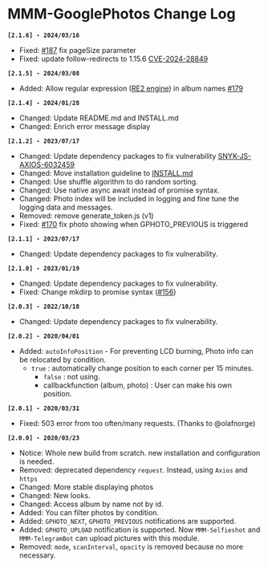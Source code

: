 # MMM-GooglePhotos Change Log

**`[2.1.6] - 2024/03/16`**
- Fixed: [#187](https://github.com/hermanho/MMM-GooglePhotos/issues/187) fix pageSize parameter 
- Fixed: update follow-redirects to 1.15.6 [CVE-2024-28849](https://github.com/advisories/GHSA-cxjh-pqwp-8mfp) 

**`[2.1.5] - 2024/03/08`**
- Added: Allow regular expression ([RE2 engine](https://github.com/google/re2)) in album names [#179](https://github.com/hermanho/MMM-GooglePhotos/issues/179)

**`[2.1.4] - 2024/01/28`**
- Changed: Update README.md and INSTALL.md
- Changed: Enrich error message display

**`[2.1.2] - 2023/07/17`**

- Changed: Update dependency packages to fix vulnerability [SNYK-JS-AXIOS-6032459](https://snyk.io/vuln/SNYK-JS-AXIOS-6032459)
- Changed: Move installation guideline to [INSTALL.md](INSTALL.md)
- Changed: Use shuffle algorithm to do random sorting.
- Changed: Use native async await instead of promise syntax.
- Changed: Photo index will be included in logging and fine tune the logging data and messages.
- Removed: remove generate_token.js (v1)
- Fixed: [#170](https://github.com/hermanho/MMM-GooglePhotos/issues/170) fix photo showing when GPHOTO_PREVIOUS is triggered

**`[2.1.1] - 2023/07/17`**

- Changed: Update dependency packages to fix vulnerability.

**`[2.1.0] - 2023/01/19`**

- Changed: Update dependency packages to fix vulnerability.
- Fixed: Change mkdirp to promise syntax ([#156](https://github.com/hermanho/MMM-GooglePhotos/issues/156))

**`[2.0.3] - 2022/10/18`**

- Changed: Update dependency packages to fix vulnerability.

**`[2.0.2] - 2020/04/01`**

- Added: `autoInfoPosition` - For preventing LCD burning, Photo info can be relocated by condition.
  - `true` : automatically change position to each corner per 15 minutes.
    - `false` : not using.
    - callbackfunction (album, photo) : User can make his own position.

**`[2.0.1] - 2020/03/31`**

- Fixed: 503 error from too often/many requests. (Thanks to @olafnorge)

**`[2.0.0] - 2020/03/23`**

- Notice: Whole new build from scratch. new installation and configuration is needed.
- Removed: deprecated dependency `request`. Instead, using `Axios` and `https`
- Changed: More stable displaying photos
- Changed: New looks.
- Changed: Access album by name not by id.
- Added: You can filter photos by condition.
- Added: `GPHOTO_NEXT`, `GPHOTO_PREVIOUS` notifications are supported.
- Added: `GPHOTO_UPLOAD` notification is supported. Now `MMM-Selfieshot` and `MMM-TelegramBot` can upload pictures with this module.
- Removed: `mode`, `scanInterval`, `opacity` is removed because no more necessary.
